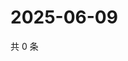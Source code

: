 # 2025-06-09

共 0 条

<!-- BEGIN ZHIHUVIDEO -->
<!-- 最后更新时间 Mon Jun 09 2025 15:13:19 GMT+0800 (China Standard Time) -->

<!-- END ZHIHUVIDEO -->
